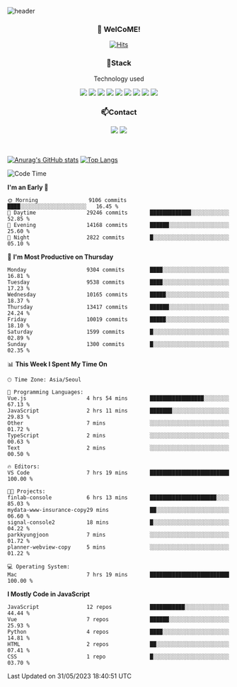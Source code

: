 ![header](https://capsule-render.vercel.app/api?type=waving&color=gradient&height=200&text=Kyungjoon&fontAlign=70&fontAlignY=40&animation=twinkling)

<h3 align="center">👋 WelCoME!</h3>

<div align=center>
  
[![Hits](https://hits.seeyoufarm.com/api/count/incr/badge.svg?url=https%3A%2F%2Fgithub.com%2Fuvula6921&count_bg=%2322BAC9&title_bg=%23827F7F&icon=iconify.svg&icon_color=%2325A27F&title=visits&edge_flat=false)](https://hits.seeyoufarm.com)
  
</div>
<h3 align="center">📌Stack</h3>
<p align="center">Technology used</p>
<div align="center"><img src="https://img.shields.io/badge/HTML5-E34F26?style=flat-square&logo=HTML5&logoColor=white"></img> <img src="https://img.shields.io/badge/CSS3-0A84FF?style=flat-square&logo=CSS3&logoColor=white"></img> <img src="https://img.shields.io/badge/JavaScript-FFCD11?style=flat-square&logo=JavaScript&logoColor=white"></img> <img src="https://img.shields.io/badge/React-00BCF6?style=flat-square&logo=React&logoColor=white"></img> <img src="https://img.shields.io/badge/jQuery-3655FF?style=flat-square&logo=jQuery&logoColor=white"></img> <img src="https://img.shields.io/badge/Ruby-E0115F?style=flat-square&logo=Ruby&logoColor=white"></img> <img src="https://img.shields.io/badge/Python-4B8BBE?style=flat-square&logo=Python&logoColor=white"></img> <img src="https://img.shields.io/badge/Vue-4FC08D?style=flat-square&logo=Vue.js&logoColor=white"></img> <img src="https://img.shields.io/badge/Nuxt-00DC82?style=flat-square&logo=Nuxt.js&logoColor=white"></img></div>

<h3 align="center">📫Contact</h3>
<div align="center"><a href="https://velog.io/@uvula6921/"><img src="https://img.shields.io/badge/Blog-20c997?style=flat-square&logo=V&logoColor=white"/></a> <a href="pkj6921@gmail.com"><img src="https://img.shields.io/badge/Gmail-EA4335?style=flat-square&logo=Gmail&logoColor=white"/></a></div>
<br>
<br>

[![Anurag's GitHub stats](https://github-readme-stats.vercel.app/api?username=uvula6921&hide=stars,issues&show_icons=true&count_private=true&theme=tokyonight)](https://github.com/anuraghazra/github-readme-stats)
[![Top Langs](https://github-readme-stats.vercel.app/api/top-langs/?username=uvula6921&hide=css,jupyter%20notebook,html&exclude_repo=uvula6921,uvula6921.github.io&layout=compact&langs_count=8)](https://github.com/anuraghazra/github-readme-stats)

<!--START_SECTION:waka-->
![Code Time](http://img.shields.io/badge/Code%20Time-1%2C612%20hrs%2049%20mins-blue)

**I'm an Early 🐤** 

```text
🌞 Morning                9106 commits        ████░░░░░░░░░░░░░░░░░░░░░   16.45 % 
🌆 Daytime                29246 commits       █████████████░░░░░░░░░░░░   52.85 % 
🌃 Evening                14168 commits       ██████░░░░░░░░░░░░░░░░░░░   25.60 % 
🌙 Night                  2822 commits        █░░░░░░░░░░░░░░░░░░░░░░░░   05.10 % 
```
📅 **I'm Most Productive on Thursday** 

```text
Monday                   9304 commits        ████░░░░░░░░░░░░░░░░░░░░░   16.81 % 
Tuesday                  9538 commits        ████░░░░░░░░░░░░░░░░░░░░░   17.23 % 
Wednesday                10165 commits       █████░░░░░░░░░░░░░░░░░░░░   18.37 % 
Thursday                 13417 commits       ██████░░░░░░░░░░░░░░░░░░░   24.24 % 
Friday                   10019 commits       █████░░░░░░░░░░░░░░░░░░░░   18.10 % 
Saturday                 1599 commits        █░░░░░░░░░░░░░░░░░░░░░░░░   02.89 % 
Sunday                   1300 commits        █░░░░░░░░░░░░░░░░░░░░░░░░   02.35 % 
```


📊 **This Week I Spent My Time On** 

```text
🕑︎ Time Zone: Asia/Seoul

💬 Programming Languages: 
Vue.js                   4 hrs 54 mins       █████████████████░░░░░░░░   67.13 % 
JavaScript               2 hrs 11 mins       ███████░░░░░░░░░░░░░░░░░░   29.83 % 
Other                    7 mins              ░░░░░░░░░░░░░░░░░░░░░░░░░   01.72 % 
TypeScript               2 mins              ░░░░░░░░░░░░░░░░░░░░░░░░░   00.63 % 
Text                     2 mins              ░░░░░░░░░░░░░░░░░░░░░░░░░   00.50 % 

🔥 Editors: 
VS Code                  7 hrs 19 mins       █████████████████████████   100.00 % 

🐱‍💻 Projects: 
finlab-console           6 hrs 13 mins       █████████████████████░░░░   85.03 % 
mydata-www-insurance-copy29 mins             ██░░░░░░░░░░░░░░░░░░░░░░░   06.60 % 
signal-console2          18 mins             █░░░░░░░░░░░░░░░░░░░░░░░░   04.22 % 
parkkyungjoon            7 mins              ░░░░░░░░░░░░░░░░░░░░░░░░░   01.72 % 
planner-webview-copy     5 mins              ░░░░░░░░░░░░░░░░░░░░░░░░░   01.22 % 

💻 Operating System: 
Mac                      7 hrs 19 mins       █████████████████████████   100.00 % 
```

**I Mostly Code in JavaScript** 

```text
JavaScript               12 repos            ███████████░░░░░░░░░░░░░░   44.44 % 
Vue                      7 repos             ██████░░░░░░░░░░░░░░░░░░░   25.93 % 
Python                   4 repos             ████░░░░░░░░░░░░░░░░░░░░░   14.81 % 
HTML                     2 repos             ██░░░░░░░░░░░░░░░░░░░░░░░   07.41 % 
CSS                      1 repo              █░░░░░░░░░░░░░░░░░░░░░░░░   03.70 % 
```




 Last Updated on 31/05/2023 18:40:51 UTC
<!--END_SECTION:waka-->
